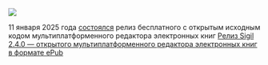 <!--2025-01-12 06:48:03-->
<div class="yb">
  <div class="rss smaller1 habr"><img src="https://habrastorage.org/getpro/habr/upload_files/c42/875/6d1/c428756d1c1f4cb24026c2f3832e0642.png" /><p>11&nbsp;января 2025&nbsp;года <a href="https://github.com/Sigil-Ebook/Sigil/releases/tag/2.4.0" rel="noopener noreferrer nofollow">состоялся</a> релиз бесплатного с&nbsp;открытым исходным кодом мультиплатформенного редактора электронных книг <a... <br><a class="light" href="https://habr.com/ru/news/873042/?utm_source=habrahabr&utm_medium=rss&utm_campaign=873042">Релиз Sigil 2.4.0 — открытого мультиплатформенного редактора электронных книг в формате ePub</a></div>
</div>
